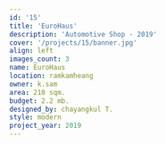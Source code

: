 ```yaml
---
id: '15'
title: 'EuroHaus'
description: 'Automotive Shop - 2019'
cover: '/projects/15/banner.jpg'
align: left
images_count: 3
name: EuroHaus
location: ramkamheang
owner: k.sam
area: 210 sqm.
budget: 2.2 mb.
designed_by: chayangkul T.
style: modern
project_year: 2019
---
```

